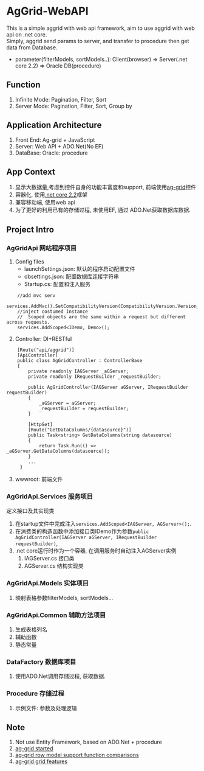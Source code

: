 # AgGrid-WebAPI
This is a simple aggrid with  web api framework, aim to use aggrid with web api on .net core.     
Simply, aggrid send params to server, and transfer to procedure then get data from Database.     
- parameter(filterModels, sortModels..): Client(browser) => Server(.net core 2.2) => Oracle DB(procedure)    

## Function
1. Infinite Mode: Pagination, Filter, Sort
2. Server Mode: Pagination, Filter, Sort, Group by

## Application Architecture
1. Front End: Ag-grid + JavaScript
2. Server: Web API + ADO.Net(No EF)
3. DataBase: Oracle: procedure

## App Context
1. 显示大数据量,考虑到控件自身的功能丰富度和support, 前端使用[ag-grid](https://www.ag-grid.com/)控件
2. 容器化, 使用[.net core 2.2](https://docs.microsoft.com/en-us/aspnet/core/?view=aspnetcore-2.2)框架
3. 兼容移动端, 使用web api
4. 为了更好的利用已有的存储过程, 未使用EF, 通过 ADO.Net获取数据库数据.

## Project Intro
### AgGridApi 网站程序项目
1. Config files
	- launchSettings.json: 默认的程序启动配置文件
	- dbsettings.json: 配置数据库连接字符串
	- Startup.cs: 配置和注入服务
```
	//add mvc serv		
	services.AddMvc().SetCompatibilityVersion(CompatibilityVersion.Version_2_2);
	//inject costumed instance
	//  Scoped objects are the same within a request but different across requests. 
	services.AddScoped<IDemo, Demo>();
```	
2. Controller: DI+RESTful
```
    [Route("api/aggrid")]
    [ApiController]
    public class AgGridController : ControllerBase
    {
        private readonly IAGServer _aGServer;
        private readonly IRequestBuilder _requestBuilder;

        public AgGridController(IAGServer aGServer, IRequestBuilder requestBuilder)
        {
            _aGServer = aGServer;
            _requestBuilder = requestBuilder;
        }
	
        [HttpGet]
        [Route("GetDataColumns/{datasource}")]
        public Task<string> GetDataColumns(string datasource)
        {
            return Task.Run(() => _aGServer.GetDataColumns(datasource));
        }
        ...
     }
```
3. wwwroot: 前端文件 

### AgGridApi.Services 服务项目
定义接口及其实现类
1. 在startup文件中完成注入`services.AddScoped<IAGServer, AGServer>();`.    
2. 在消费类的构造函数中添加接口类IDemo作为参数`public AgGridController(IAGServer aGServer, IRequestBuilder requestBuilder)`, 
3. .net core运行时作为一个容器, 在调用服务时自动注入AGServer实例  
    1. IAGServer.cs 接口类
    2. AGServer.cs 结构实现类

### AgGridApi.Models 实体项目
1. 映射表格参数filterModels, sortModels...

### AgGridApi.Common 辅助方法项目
1. 生成表格列名
2. 辅助函数
3. 静态常量

### DataFactory 数据库项目
1. 使用ADO.Net调用存储过程, 获取数据. 

### Procedure 存储过程
1. 示例文件: 参数及处理逻辑

## Note
1. Not use Entity Framework, based on ADO.Net + procedure
2. [ag-grid started](https://www.ag-grid.com/javascript-grid-getting-started/)
3. [ag-grid row model support function comparisons](https://www.ag-grid.com/javascript-grid-row-models/#row-model-comparisons)
4. [ag-grid grid features](https://www.ag-grid.com/javascript-grid-features/)
